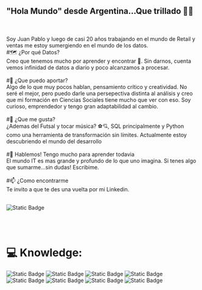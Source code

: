 ## "Hola Mundo" desde Argentina...Que trillado  🤣👋
<br>
<br>
Soy Juan Pablo y luego de casi 20 años trabajando en el mundo de Retail y ventas me estoy sumergiendo en el mundo de los datos.
<br>
#🗺️ ¿Por qué Datos? <br>
Creo que tenemos mucho por aprender y encontrar 🔭. Sin darnos, cuenta vemos infinidad de datos a diario y poco alcanzamos a procesar.
<br><br>
#🤔 ¿Que puedo aportar? <br>
Algo de lo que muy pocos hablan, pensamiento crítico y creatividad. No seré el mejor, pero puedo darle una persepectiva distinta al análisis y creo que mi formación en Ciencias Sociales tiene mucho que ver con eso. Soy curioso, emprendedor y tengo gran adaptabilidad al cambio.
<br><br>
#🤔 ¿Que me gusta? <br>
¿Ademas del Futsal y tocar música? ⚽💘, SQL principalmente y Python como una herramienta de transformación sin límites. Actualmente estoy descubriendo el mundo del desarrollo
<br><br>
#💬 Hablemos! Tengo mucho para aprender todavia <br>
El mundo IT es mas grande y profundo de lo que uno imagina. Si tenes algo que sumarme...sin dudas! Escribime.
<br><br>
#📫 ¿Como encontrarme <br>
Te invito a que te des una vuelta por mi Linkedin.
<br><br>

![Static Badge](https://img.shields.io/badge/Linkedin-blue?logo=linkedin&link=http%3A%2F%2Fwww.linkedin.com%2Fin%2Fjphumani)
<br><br><br><br>
# 💻 Knowledge: <br>
![Static Badge](https://img.shields.io/badge/Python-%233776AB?style=flat-square&logo=python&logoColor=yellow) ![Static Badge](https://img.shields.io/badge/MSSQL-%23CC2927?style=flat-square&logo=microsoftsqlserver&logoColor=white) ![Static Badge](https://img.shields.io/badge/PostgreSQL-%234169E1?style=flat-square&logo=postgresql&logoColor=white) ![Static Badge](https://img.shields.io/badge/PANDAS-%23150458?style=flat-square&logo=pandas&logoColor=white) ![Static Badge](https://img.shields.io/badge/NUMPY-%23013243?style=flat-square&logo=numpy&logoColor=white) ![Static Badge](https://img.shields.io/badge/AZURE%20DATA%20FACTORY-%232560E0?style=flat-square&logo=azurepipelines&logoColor=white&labelColor=black) ![Static Badge](https://img.shields.io/badge/POWER%20BI-%23F2C811?style=flat-square&logo=powerbi&logoColor=white) ![Static Badge](https://img.shields.io/badge/MICROSOFT%20AZURE-%230078D4?style=flat-square&logo=microsoftazure&logoColor=white)






